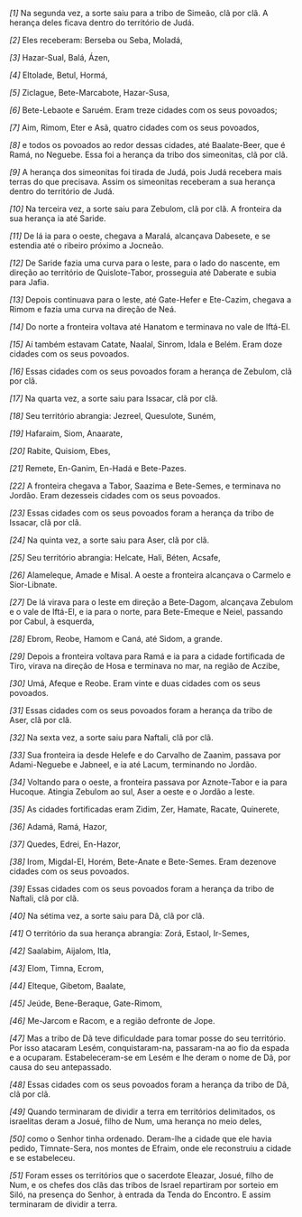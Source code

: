 *[1]* Na segunda vez, a sorte saiu para a tribo de Simeão, clã por clã. A herança deles ficava dentro do território de Judá.

*[2]* Eles receberam: Berseba ou Seba, Moladá,

*[3]* Hazar-Sual, Balá, Ázen,

*[4]* Eltolade, Betul, Hormá,

*[5]* Ziclague, Bete-Marcabote, Hazar-Susa,

*[6]* Bete-Lebaote e Saruém. Eram treze cidades com os seus povoados;

*[7]* Aim, Rimom, Eter e Asã, quatro cidades com os seus povoados,

*[8]* e todos os povoados ao redor dessas cidades, até Baalate-Beer, que é Ramá, no Neguebe. Essa foi a herança da tribo dos simeonitas, clã por clã.

*[9]* A herança dos simeonitas foi tirada de Judá, pois Judá recebera mais terras do que precisava. Assim os simeonitas receberam a sua herança dentro do território de Judá.

*[10]* Na terceira vez, a sorte saiu para Zebulom, clã por clã. A fronteira da sua herança ia até Saride.

*[11]* De lá ia para o oeste, chegava a Maralá, alcançava Dabesete, e se estendia até o ribeiro próximo a Jocneão.

*[12]* De Saride fazia uma curva para o leste, para o lado do nascente, em direção ao território de Quislote-Tabor, prosseguia até Daberate e subia para Jafia.

*[13]* Depois continuava para o leste, até Gate-Hefer e Ete-Cazim, chegava a Rimom e fazia uma curva na direção de Neá.

*[14]* Do norte a fronteira voltava até Hanatom e terminava no vale de Iftá-El.

*[15]* Aí também estavam Catate, Naalal, Sinrom, Idala e Belém. Eram doze cidades com os seus povoados.

*[16]* Essas cidades com os seus povoados foram a herança de Zebulom, clã por clã.

*[17]* Na quarta vez, a sorte saiu para Issacar, clã por clã.

*[18]* Seu território abrangia: Jezreel, Quesulote, Suném,

*[19]* Hafaraim, Siom, Anaarate,

*[20]* Rabite, Quisiom, Ebes,

*[21]* Remete, En-Ganim, En-Hadá e Bete-Pazes.

*[22]* A fronteira chegava a Tabor, Saazima e Bete-Semes, e terminava no Jordão. Eram dezesseis cidades com os seus povoados.

*[23]* Essas cidades com os seus povoados foram a herança da tribo de Issacar, clã por clã.

*[24]* Na quinta vez, a sorte saiu para Aser, clã por clã.

*[25]* Seu território abrangia: Helcate, Hali, Béten, Acsafe,

*[26]* Alameleque, Amade e Misal. A oeste a fronteira alcançava o Carmelo e Sior-Libnate.

*[27]* De lá virava para o leste em direção a Bete-Dagom, alcançava Zebulom e o vale de Iftá-El, e ia para o norte, para Bete-Emeque e Neiel, passando por Cabul, à esquerda,

*[28]* Ebrom, Reobe, Hamom e Caná, até Sidom, a grande.

*[29]* Depois a fronteira voltava para Ramá e ia para a cidade fortificada de Tiro, virava na direção de Hosa e terminava no mar, na região de Aczibe,

*[30]* Umá, Afeque e Reobe. Eram vinte e duas cidades com os seus povoados.

*[31]* Essas cidades com os seus povoados foram a herança da tribo de Aser, clã por clã.

*[32]* Na sexta vez, a sorte saiu para Naftali, clã por clã.

*[33]* Sua fronteira ia desde Helefe e do Carvalho de Zaanim, passava por Adami-Neguebe e Jabneel, e ia até Lacum, terminando no Jordão.

*[34]* Voltando para o oeste, a fronteira passava por Aznote-Tabor e ia para Hucoque. Atingia Zebulom ao sul, Aser a oeste e o Jordão a leste.

*[35]* As cidades fortificadas eram Zidim, Zer, Hamate, Racate, Quinerete,

*[36]* Adamá, Ramá, Hazor,

*[37]* Quedes, Edrei, En-Hazor,

*[38]* Irom, Migdal-El, Horém, Bete-Anate e Bete-Semes. Eram dezenove cidades com os seus povoados.

*[39]* Essas cidades com os seus povoados foram a herança da tribo de Naftali, clã por clã.

*[40]* Na sétima vez, a sorte saiu para Dã, clã por clã.

*[41]* O território da sua herança abrangia: Zorá, Estaol, Ir-Semes,

*[42]* Saalabim, Aijalom, Itla,

*[43]* Elom, Timna, Ecrom,

*[44]* Elteque, Gibetom, Baalate,

*[45]* Jeúde, Bene-Beraque, Gate-Rimom,

*[46]* Me-Jarcom e Racom, e a região defronte de Jope.

*[47]* Mas a tribo de Dã teve dificuldade para tomar posse do seu território. Por isso atacaram Lesém, conquistaram-na, passaram-na ao fio da espada e a ocuparam. Estabeleceram-se em Lesém e lhe deram o nome de Dã, por causa do seu antepassado.

*[48]* Essas cidades com os seus povoados foram a herança da tribo de Dã, clã por clã.

*[49]* Quando terminaram de dividir a terra em territórios delimitados, os israelitas deram a Josué, filho de Num, uma herança no meio deles,

*[50]* como o Senhor tinha ordenado. Deram-lhe a cidade que ele havia pedido, Timnate-Sera, nos montes de Efraim, onde ele reconstruiu a cidade e se estabeleceu.

*[51]* Foram esses os territórios que o sacerdote Eleazar, Josué, filho de Num, e os chefes dos clãs das tribos de Israel repartiram por sorteio em Siló, na presença do Senhor, à entrada da Tenda do Encontro. E assim terminaram de dividir a terra.

